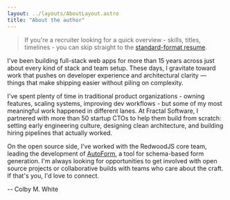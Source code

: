 ```yaml
---
layout: ../layouts/AboutLayout.astro
title: "About the author"
---
```


>  If you're a recruiter looking for a quick overview - skills, titles, timelines - you can skip straight to the 
>  [standard-format resume](/resume.pdf).


I've been building full-stack web apps for more than 15 years across just about every kind of stack and team setup.
These days, I gravitate toward work that pushes on developer experience and architectural clarity — things that make
shipping easier without piling on complexity.

I've spent plenty of time in traditional product organizations - owning features, scaling systems, improving dev
workflows - but some of my most meaningful work happened in different lanes. At Fractal Software, I partnered with more
than 50 startup CTOs to help them build from scratch: setting early engineering culture, designing clean architecture,
and building hiring pipelines that actually worked.

On the open source side, I've worked with the RedwoodJS core team, leading the development
of [AutoForm](https://autoform.netlify.app), a tool for schema-based form generation. I'm always looking for
opportunities to get involved with open source projects or collaborative builds with teams who care about the craft. If
that's you, I'd love to connect.

<p class="text-right">-- Colby M. White</p>
